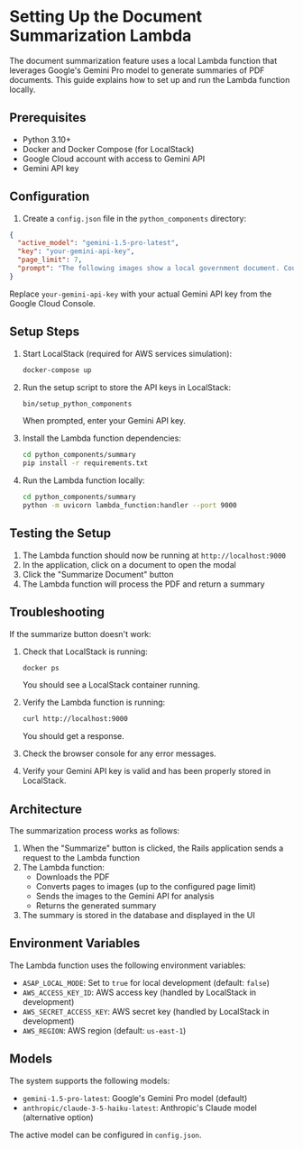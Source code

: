 # Setting Up the Document Summarization Lambda

The document summarization feature uses a local Lambda function that leverages Google's Gemini Pro model to generate summaries of PDF documents. This guide explains how to set up and run the Lambda function locally.

## Prerequisites

- Python 3.10+
- Docker and Docker Compose (for LocalStack)
- Google Cloud account with access to Gemini API
- Gemini API key

## Configuration

1. Create a `config.json` file in the `python_components` directory:

```json
{
  "active_model": "gemini-1.5-pro-latest",
  "key": "your-gemini-api-key",
  "page_limit": 7,
  "prompt": "The following images show a local government document. Could you summarize the contents in two or three sentences?"
}
```

Replace `your-gemini-api-key` with your actual Gemini API key from the Google Cloud Console.

## Setup Steps

1. Start LocalStack (required for AWS services simulation):
   ```bash
   docker-compose up
   ```

2. Run the setup script to store the API keys in LocalStack:
   ```bash
   bin/setup_python_components
   ```
   When prompted, enter your Gemini API key.

3. Install the Lambda function dependencies:
   ```bash
   cd python_components/summary
   pip install -r requirements.txt
   ```

4. Run the Lambda function locally:
   ```bash
   cd python_components/summary
   python -m uvicorn lambda_function:handler --port 9000
   ```

## Testing the Setup

1. The Lambda function should now be running at `http://localhost:9000`
2. In the application, click on a document to open the modal
3. Click the "Summarize Document" button
4. The Lambda function will process the PDF and return a summary

## Troubleshooting

If the summarize button doesn't work:

1. Check that LocalStack is running:
   ```bash
   docker ps
   ```
   You should see a LocalStack container running.

2. Verify the Lambda function is running:
   ```bash
   curl http://localhost:9000
   ```
   You should get a response.

3. Check the browser console for any error messages.

4. Verify your Gemini API key is valid and has been properly stored in LocalStack.

## Architecture

The summarization process works as follows:

1. When the "Summarize" button is clicked, the Rails application sends a request to the Lambda function
2. The Lambda function:
   - Downloads the PDF
   - Converts pages to images (up to the configured page limit)
   - Sends the images to the Gemini API for analysis
   - Returns the generated summary
3. The summary is stored in the database and displayed in the UI

## Environment Variables

The Lambda function uses the following environment variables:

- `ASAP_LOCAL_MODE`: Set to `true` for local development (default: `false`)
- `AWS_ACCESS_KEY_ID`: AWS access key (handled by LocalStack in development)
- `AWS_SECRET_ACCESS_KEY`: AWS secret key (handled by LocalStack in development)
- `AWS_REGION`: AWS region (default: `us-east-1`)

## Models

The system supports the following models:

- `gemini-1.5-pro-latest`: Google's Gemini Pro model (default)
- `anthropic/claude-3-5-haiku-latest`: Anthropic's Claude model (alternative option)

The active model can be configured in `config.json`.
